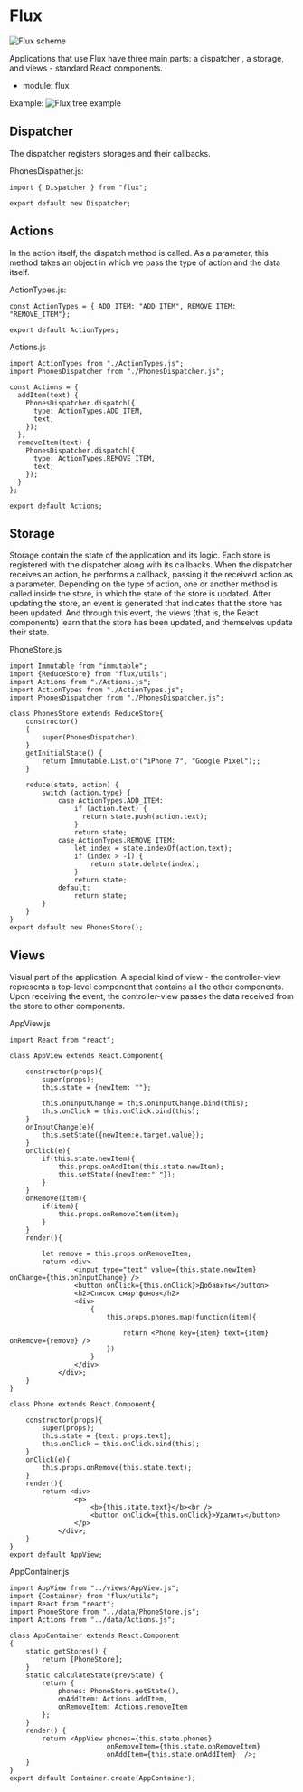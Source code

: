 # Flux

![Flux scheme](https://metanit.com/web/react/pics/5.2.png)

Applications that use Flux have three main parts: a dispatcher , a storage, and views - standard React components.

+ module: flux

Example:
![Flux tree example](https://metanit.com/web/react/pics/5.6.png)

## Dispatcher

The dispatcher registers storages and their callbacks.

PhonesDispather.js:
```
import { Dispatcher } from "flux";

export default new Dispatcher;
```

## Actions

In the action itself, the dispatch method is called. As a parameter, this method takes an object in which we pass the type of action and the data itself.

ActionTypes.js:
```
const ActionTypes = { ADD_ITEM: "ADD_ITEM", REMOVE_ITEM: "REMOVE_ITEM"};

export default ActionTypes;
```

Actions.js

```
import ActionTypes from "./ActionTypes.js";
import PhonesDispatcher from "./PhonesDispatcher.js";
 
const Actions = {
  addItem(text) {
    PhonesDispatcher.dispatch({
      type: ActionTypes.ADD_ITEM,
      text,
    });
  },
  removeItem(text) {
    PhonesDispatcher.dispatch({
      type: ActionTypes.REMOVE_ITEM,
      text,
    });
  }
};
 
export default Actions;
```

## Storage

Storage contain the state of the application and its logic.
Each store is registered with the dispatcher along with its callbacks.
When the dispatcher receives an action, he performs a callback, passing it the received action as a parameter.
Depending on the type of action, one or another method is called inside the store, in which the state of the store is updated.
After updating the store, an event is generated that indicates that the store has been updated. 
And through this event, the views (that is, the React components) learn that the store has been updated, and themselves update their state.

PhoneStore.js

```
import Immutable from "immutable";
import {ReduceStore} from "flux/utils";
import Actions from "./Actions.js";
import ActionTypes from "./ActionTypes.js";
import PhonesDispatcher from "./PhonesDispatcher.js";
 
class PhonesStore extends ReduceStore{
    constructor()
    {
        super(PhonesDispatcher);
    }
    getInitialState() {
        return Immutable.List.of("iPhone 7", "Google Pixel");;
    }
 
    reduce(state, action) {
        switch (action.type) {
            case ActionTypes.ADD_ITEM:
                if (action.text) {
                  return state.push(action.text);
                }
                return state;
            case ActionTypes.REMOVE_ITEM:
                let index = state.indexOf(action.text);
                if (index > -1) {
                    return state.delete(index);
                }
                return state;
            default:
                return state;
        }
    }
}
export default new PhonesStore();
```

## Views

Visual part of the application. A special kind of view - the controller-view represents a top-level component that contains all the other components.
Upon receiving the event, the controller-view passes the data received from the store to other components.

AppView.js

```
import React from "react";
 
class AppView extends React.Component{
 
    constructor(props){
        super(props);
        this.state = {newItem: ""};
         
        this.onInputChange = this.onInputChange.bind(this);
        this.onClick = this.onClick.bind(this);
    }
    onInputChange(e){
        this.setState({newItem:e.target.value});
    }
    onClick(e){
        if(this.state.newItem){
            this.props.onAddItem(this.state.newItem);
            this.setState({newItem:" "});
        }
    }
    onRemove(item){
        if(item){
            this.props.onRemoveItem(item);
        }
    }
    render(){
         
        let remove = this.props.onRemoveItem;
        return <div> 
                <input type="text" value={this.state.newItem} onChange={this.onInputChange} />    
                <button onClick={this.onClick}>Добавить</button>                
                <h2>Список смартфонов</h2>
                <div>
                    {
                        this.props.phones.map(function(item){
                             
                            return <Phone key={item} text={item} onRemove={remove} />
                        })
                    }
                </div>
            </div>;
    }
}
 
class Phone extends React.Component{
 
    constructor(props){
        super(props);
        this.state = {text: props.text};
        this.onClick = this.onClick.bind(this);
    }
    onClick(e){
        this.props.onRemove(this.state.text);
    }
    render(){
        return <div> 
                <p>
                    <b>{this.state.text}</b><br />
                    <button onClick={this.onClick}>Удалить</button> 
                </p>
            </div>;
    }
}
export default AppView;
```


AppContainer.js

```
import AppView from "../views/AppView.js";
import {Container} from "flux/utils";
import React from "react";
import PhoneStore from "../data/PhoneStore.js";
import Actions from "../data/Actions.js";
 
class AppContainer extends React.Component 
{ 
    static getStores() { 
        return [PhoneStore]; 
    } 
    static calculateState(prevState) { 
        return { 
            phones: PhoneStore.getState(),
            onAddItem: Actions.addItem,
            onRemoveItem: Actions.removeItem
        }; 
    }
    render() { 
        return <AppView phones={this.state.phones} 
                        onRemoveItem={this.state.onRemoveItem}
                        onAddItem={this.state.onAddItem}  />; 
    } 
} 
export default Container.create(AppContainer);
```
